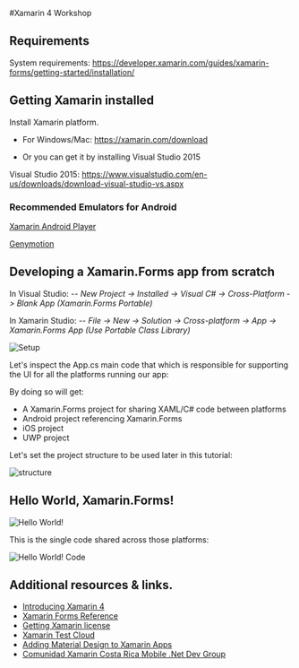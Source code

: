 
#Xamarin 4 Workshop

## Requirements

System requirements: 
https://developer.xamarin.com/guides/xamarin-forms/getting-started/installation/

## Getting Xamarin installed
Install Xamarin platform.

- For Windows/Mac: https://xamarin.com/download

- Or you can get it by installing Visual Studio 2015

Visual Studio 2015: https://www.visualstudio.com/en-us/downloads/download-visual-studio-vs.aspx

### Recommended Emulators for Android
[Xamarin Android Player](https://xamarin.com/android-player)

[Genymotion](https://www.genymotion.com/#!/download)

## Developing a Xamarin.Forms app from scratch

In Visual Studio:
-- *New Project -> Installed -> Visual C# -> Cross-Platform -> Blank App (Xamarin.Forms Portable)*

In Xamarin Studio:
-- *File -> New -> Solution -> Cross-platform -> App -> Xamarin.Forms App (Use Portable Class Library)*

![Setup](http://stvansolano.github.io/2016/01/04/Workshop-de-Xamarin-4-en-BrainStation/setup.png)

Let's inspect the App.cs main code that which is responsible for supporting the UI for all the platforms running our app:

By doing so will get:
- A Xamarin.Forms project for sharing XAML/C# code between platforms
- Android project referencing Xamarin.Forms
- iOS project
- UWP project

Let's set the project structure to be used later in this tutorial:

![structure](http://stvansolano.github.io/2016/01/04/Workshop-de-Xamarin-4-en-BrainStation/structure.png)

## Hello World, Xamarin.Forms!

![Hello World!](http://stvansolano.github.io/2016/01/04/Workshop-de-Xamarin-4-en-BrainStation/hellowWorld.png)

This is the single code shared across those platforms:

![Hello World! Code](http://stvansolano.github.io/2016/01/04/Workshop-de-Xamarin-4-en-BrainStation/helloWorldCode.png)

## Additional resources & links.
- [Introducing Xamarin 4](https://blog.xamarin.com/introducing-xamarin-4/)
- [Xamarin Forms Reference](https://developer.xamarin.com/guides/xamarin-forms/controls/)
- [Getting Xamarin license](https://developer.xamarin.com/guides/cross-platform/getting_started/beginning_a_xamarin_trial/)
- [Xamarin Test Cloud](https://testcloud.xamarin.com/)
- [Adding Material Design to Xamarin Apps](https://blog.xamarin.com/introduction-to-android-material-design/)
- [Comunidad Xamarin Costa Rica Mobile .Net Dev Group](http://xamarin.meetup.com/es-ES/)
